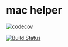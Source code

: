 # mac helper

[![codecov](https://codecov.io/gh/nickysemenza/machelper/branch/master/graph/badge.svg)](https://codecov.io/gh/nickysemenza/machelper)

[![Build Status](https://travis-ci.org/nickysemenza/machelper.svg?branch=master)](https://travis-ci.org/nickysemenza/machelper)
